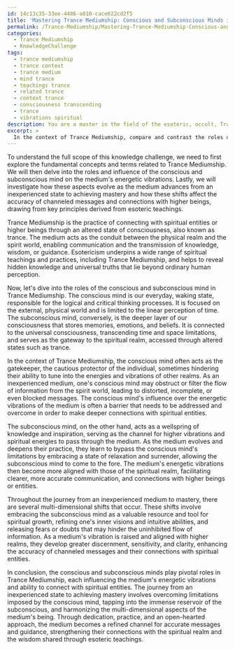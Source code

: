 ```yaml
---
id: 14c13c35-33ee-4486-a810-cace622cd2f5
title: 'Mastering Trance Mediumship: Conscious and Subconscious Minds in Action'
permalink: /Trance-Mediumship/Mastering-Trance-Mediumship-Conscious-and-Subconscious-Minds-in-Action/
categories:
  - Trance Mediumship
  - KnowledgeChallenge
tags:
  - trance mediumship
  - trance context
  - trance medium
  - mind trance
  - teachings trance
  - related trance
  - context trance
  - consciousness transcending
  - trance
  - vibrations spiritual
description: You are a master in the field of the esoteric, occult, Trance Mediumship and Education. You are a writer of tests, challenges, textbooks and deep knowledge on Trance Mediumship for initiates and students to gain deep insights and understanding from. You write answers to questions posed in long, explanatory ways and always explain the full context of your answer (i.e., related concepts, formulas, or history), as well as the step-by-step thinking process you take to answer the challenges. Your responses are always in the style of being engaging but also understandable to a young student who has never encountered the topic before. Summarize the key themes, ideas, and conclusions at the end.
excerpt: > 
  In the context of Trance Mediumship, compare and contrast the roles of the conscious and subconscious mind, along with their influence on the energetic vibrations of the medium, while considering the evolving journey of a medium from an inexperienced state to achieving mastery; explore the multi-dimensional aspects of how those shifts in mental and vibrational states affect the accuracy of channeled messages and the connection with higher beings or entities, referencing key principles drawn from esoteric teachings.
---
```

To understand the full scope of this knowledge challenge, we need to first explore the fundamental concepts and terms related to Trance Mediumship. We will then delve into the roles and influence of the conscious and subconscious mind on the medium's energetic vibrations. Lastly, we will investigate how these aspects evolve as the medium advances from an inexperienced state to achieving mastery and how these shifts affect the accuracy of channeled messages and connections with higher beings, drawing from key principles derived from esoteric teachings.

Trance Mediumship is the practice of connecting with spiritual entities or higher beings through an altered state of consciousness, also known as trance. The medium acts as the conduit between the physical realm and the spirit world, enabling communication and the transmission of knowledge, wisdom, or guidance. Esotericism underpins a wide range of spiritual teachings and practices, including Trance Mediumship, and helps to reveal hidden knowledge and universal truths that lie beyond ordinary human perception.

Now, let's dive into the roles of the conscious and subconscious mind in Trance Mediumship. The conscious mind is our everyday, waking state, responsible for the logical and critical thinking processes. It is focused on the external, physical world and is limited to the linear perception of time. The subconscious mind, conversely, is the deeper layer of our consciousness that stores memories, emotions, and beliefs. It is connected to the universal consciousness, transcending time and space limitations, and serves as the gateway to the spiritual realm, accessed through altered states such as trance.

In the context of Trance Mediumship, the conscious mind often acts as the gatekeeper, the cautious protector of the individual, sometimes hindering their ability to tune into the energies and vibrations of other realms. As an inexperienced medium, one's conscious mind may obstruct or filter the flow of information from the spirit world, leading to distorted, incomplete, or even blocked messages. The conscious mind's influence over the energetic vibrations of the medium is often a barrier that needs to be addressed and overcome in order to make deeper connections with spiritual entities.

The subconscious mind, on the other hand, acts as a wellspring of knowledge and inspiration, serving as the channel for higher vibrations and spiritual energies to pass through the medium. As the medium evolves and deepens their practice, they learn to bypass the conscious mind's limitations by embracing a state of relaxation and surrender, allowing the subconscious mind to come to the fore. The medium's energetic vibrations then become more aligned with those of the spiritual realm, facilitating clearer, more accurate communication, and connections with higher beings or entities.

Throughout the journey from an inexperienced medium to mastery, there are several multi-dimensional shifts that occur. These shifts involve embracing the subconscious mind as a valuable resource and tool for spiritual growth, refining one's inner visions and intuitive abilities, and releasing fears or doubts that may hinder the uninhibited flow of information. As a medium's vibration is raised and aligned with higher realms, they develop greater discernment, sensitivity, and clarity, enhancing the accuracy of channeled messages and their connections with spiritual entities.

In conclusion, the conscious and subconscious minds play pivotal roles in Trance Mediumship, each influencing the medium's energetic vibrations and ability to connect with spiritual entities. The journey from an inexperienced state to achieving mastery involves overcoming limitations imposed by the conscious mind, tapping into the immense reservoir of the subconscious, and harmonizing the multi-dimensional aspects of the medium's being. Through dedication, practice, and an open-hearted approach, the medium becomes a refined channel for accurate messages and guidance, strengthening their connections with the spiritual realm and the wisdom shared through esoteric teachings.
